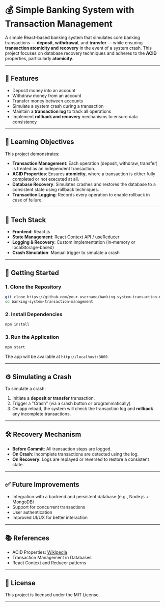
# 💰 Simple Banking System with Transaction Management

A simple React-based banking system that simulates core banking transactions — **deposit**, **withdrawal**, and **transfer** — while ensuring **transaction atomicity and recovery** in the event of a system crash. This project focuses on database recovery techniques and adheres to the **ACID** properties, particularly **atomicity**.

---

## 📌 Features

- Deposit money into an account
- Withdraw money from an account
- Transfer money between accounts
- Simulate a system crash during a transaction
- Maintain a **transaction log** to track all operations
- Implement **rollback and recovery** mechanisms to ensure data consistency

---

## 🎯 Learning Objectives

This project demonstrates:

- **Transaction Management**: Each operation (deposit, withdraw, transfer) is treated as an independent transaction.
- **ACID Properties**: Ensures **atomicity**, where a transaction is either fully completed or not executed at all.
- **Database Recovery**: Simulates crashes and restores the database to a consistent state using rollback techniques.
- **Transaction Logging**: Records every operation to enable rollback in case of failure.

---

## 🧰 Tech Stack

- **Frontend**: React.js
- **State Management**: React Context API / useReducer
- **Logging & Recovery**: Custom implementation (in-memory or localStorage-based)
- **Crash Simulation**: Manual trigger to simulate a crash

---

## 🚀 Getting Started

### 1. Clone the Repository

```bash
git clone https://github.com/your-username/banking-system-transaction-management.git
cd banking-system-transaction-management
````

### 2. Install Dependencies

```bash
npm install
```

### 3. Run the Application

```bash
npm start
```

The app will be available at `http://localhost:3000`.

---

## ⚙️ Simulating a Crash

To simulate a crash:

1. Initiate a **deposit or transfer** transaction.
2. Trigger a "Crash" (via a crash button or programmatically).
3. On app reload, the system will check the transaction log and **rollback** any incomplete transactions.

---

## 🛠️ Recovery Mechanism

* **Before Commit**: All transaction steps are logged.
* **On Crash**: Incomplete transactions are detected using the log.
* **On Recovery**: Logs are replayed or reversed to restore a consistent state.

---

## ✅ Future Improvements

* Integration with a backend and persistent database (e.g., Node.js + MongoDB)
* Support for concurrent transactions
* User authentication
* Improved UI/UX for better interaction

---

## 📚 References

* ACID Properties: [Wikipedia](https://en.wikipedia.org/wiki/ACID)
* Transaction Management in Databases
* React Context and Reducer patterns

---

## 📄 License

This project is licensed under the MIT License.

---
